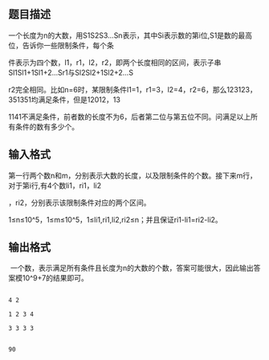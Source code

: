 ## 题目描述

<div>
 一个长度为n的大数，用S1S2S3...Sn表示，其中Si表示数的第i位,S1是数的最高位，告诉你一些限制条件，每个条
</div>
<div>
 件表示为四个数，l1，r1，l2，r2，即两个长度相同的区间，表示子串Sl1Sl1+1Sl1+2...Sr1与Sl2Sl2+1Sl2+2...S
</div>
<div>
 r2完全相同。比如n=6时，某限制条件l1=1，r1=3，l2=4，r2=6，那么123123，351351均满足条件，但是12012，13
</div>
<div>
 1141不满足条件，前者数的长度不为6，后者第二位与第五位不同。问满足以上所有条件的数有多少个。
</div>
<div></div>

## 输入格式

<div>
 第一行两个数n和m，分别表示大数的长度，以及限制条件的个数。接下来m行，对于第i行,有4个数li1，ri1，li2
</div>
<div>
 ，ri2，分别表示该限制条件对应的两个区间。
</div>
<div>
 1≤n≤10^5，1≤m≤10^5，1≤li1,ri1,li2,ri2≤n；并且保证ri1-li1=ri2-li2。
</div>
<div></div>

## 输出格式

<p> 一个数，表示满足所有条件且长度为n的大数的个数，答案可能很大，因此输出答案模10^9+7的结果即可。</p>
<div></div>

```input1
4 2
1 2 3 4
3 3 3 3
```
```output1
90
```

